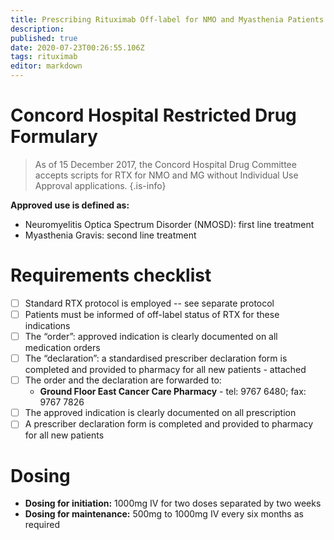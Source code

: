 ```yaml
---
title: Prescribing Rituximab Off-label for NMO and Myasthenia Patients
description: 
published: true
date: 2020-07-23T00:26:55.106Z
tags: rituximab
editor: markdown
---
```


# Concord Hospital Restricted Drug Formulary
> As of 15 December 2017, the Concord Hospital Drug Committee accepts scripts for RTX for NMO and MG without Individual Use Approval applications.
{.is-info}

**Approved use is defined as:**
- Neuromyelitis Optica Spectrum Disorder (NMOSD): first line treatment
- Myasthenia Gravis: second line treatment

# Requirements checklist
- [ ] Standard RTX protocol is employed -- see separate protocol
- [ ] Patients must be informed of off-label status of RTX for these indications
- [ ] The “order”:  approved indication is clearly documented on all medication orders
- [ ] The “declaration”: a standardised prescriber declaration form is completed and provided to pharmacy for all new patients  - attached
- [ ] The order and the declaration are forwarded to: 
	- **Ground Floor East Cancer Care Pharmacy** - tel: 9767 6480; fax: 9767 7826
- [ ] The approved indication is clearly documented on all prescription
- [ ] A prescriber declaration form is completed and provided to pharmacy for all new patients

# Dosing
- **Dosing for initiation:** 1000mg IV for two doses separated by two weeks
- **Dosing for maintenance:** 500mg to 1000mg IV every six months as required